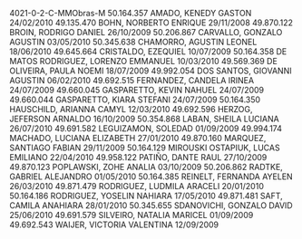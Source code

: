 4021-0-2-C-MMObras-M
50.164.357 AMADO, KENEDY GASTON 24/02/2010
49.135.470 BOHN, NORBERTO ENRIQUE 29/11/2008
49.870.122 BROIN, RODRIGO DANIEL 26/10/2009
50.206.867 CARVALLO, GONZALO AGUSTIN 03/05/2010
50.345.638 CHAMORRO, AGUSTIN LEONEL 18/06/2010
49.645.664 CRISTALDO, EZEQUIEL 10/07/2009
50.164.358 DE MATOS RODRIGUEZ, LORENZO EMMANUEL 10/03/2010
49.569.369 DE OLIVEIRA, PAULA NOEMI 18/07/2009
49.992.054 DOS SANTOS, GIOVANNI AGUSTIN 06/02/2010
49.692.515 FERNANDEZ, CANDELA IRINEA 24/07/2009
49.660.045 GASPARETTO, KEVIN NAHUEL 24/07/2009
49.660.044 GASPARETTO, KIARA STEFANI 24/07/2009
50.164.350 HAUSCHILD, ARIANNA CAMYL 12/03/2010
49.692.596 HERZOG, JEFERSON ARNALDO 16/10/2009
50.354.868 LABAN, SHEILA LUCIANA 26/07/2010
49.691.582 LEGUIZAMON, SOLEDAD 01/09/2009
49.994.174 MACHADO, LUCIANA ELIZABETH 27/01/2010
49.870.160 MARQUEZ, SANTIAGO FABIAN 29/11/2009
50.164.129 MIROUSKI OSTAPIUK, LUCAS EMILIANO 22/04/2010
49.958.122 PATIÑO, DANTE RAUL 27/10/2009
49.870.123 POPLAWSKI, ZOHE ANALIA 03/10/2009
50.206.862 RADTKE, GABRIEL ALEJANDRO 01/05/2010
50.164.385 REINELT, FERNANDA AYELEN 26/03/2010
49.871.479 RODRIGUEZ, LUDMILA ARACELI 20/01/2010
50.164.186 RODRIGUEZ, YOSELIN NAHIARA 17/05/2010
49.871.481 SAFT, CAMILA ANAHIARA 28/01/2010
50.345.655 SDANOVICHI, GONZALO DAVID 25/06/2010
49.691.579 SILVEIRO, NATALIA MARICEL 01/09/2009
49.692.543 WAIJER, VICTORIA VALENTINA 12/09/2009